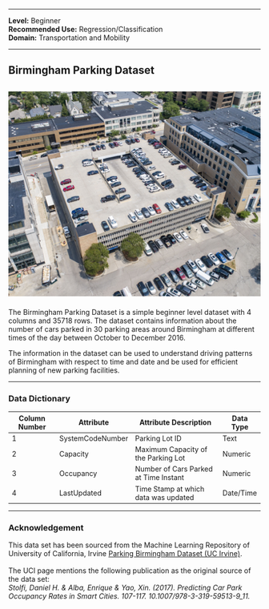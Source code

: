 
---

**Level:** Beginner <br/>
**Recommended Use:** Regression/Classification  <br/>
**Domain:** Transportation and Mobility <br/>

---

## Birmingham Parking Dataset


![](ParkingBirmingham.jpg	)
---


The Birmingham Parking Dataset is a simple beginner level dataset with 4 columns and 35718 rows. The dataset contains information about the number of cars parked in 30 parking areas around Birmingham at different times of the day between October to December 2016.

The information in the dataset can be used to understand driving patterns of Birmingham with respect to time and date and be used for efficient planning of new parking facilities.

---

### Data Dictionary

| Column Number | Attribute        | Attribute Description                 | Data Type |
|---------------|------------------|---------------------------------------|-----------|
| 1             | SystemCodeNumber | Parking Lot ID                        | Text      |
| 2             | Capacity         | Maximum Capacity of the Parking Lot   | Numeric   |
| 3             | Occupancy        | Number of Cars Parked at Time Instant | Numeric   |
| 4             | LastUpdated      | Time Stamp at which data was updated  | Date/Time |

---

### Acknowledgement

This data set has been sourced from the Machine Learning Repository of
University of California, Irvine [Parking Birmingham Dataset (UC
Irvine)](https://archive.ics.uci.edu/ml/datasets/Parking+Birmingham). <br/><br/> 
The UCI page mentions the following publication as the original source of the
data set:  
*Stolfi, Daniel H. & Alba, Enrique & Yao, Xin. (2017). Predicting Car Park Occupancy Rates in Smart Cities. 107-117. 10.1007/978-3-319-59513-9_11.*
